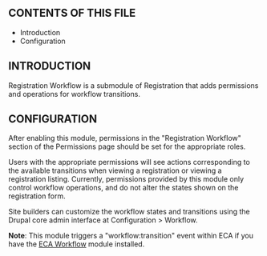 CONTENTS OF THIS FILE
---------------------

 * Introduction
 * Configuration


INTRODUCTION
------------

Registration Workflow is a submodule of Registration that adds permissions and operations for workflow transitions.

CONFIGURATION
-------------

After enabling this module, permissions in the "Registration Workflow" section of the Permissions page should be set for the appropriate roles.

Users with the appropriate permissions will see actions corresponding to the available transitions when viewing a registration or viewing a registration listing. Currently, permissions provided by this module only control workflow operations, and do not alter the states shown on the registration form.

Site builders can customize the workflow states and transitions using the Drupal core admin interface at Configuration > Workflow.

**Note**: This module triggers a "workflow:transition" event within ECA if you have the [ECA Workflow](https://www.drupal.org/project/eca) module installed.
